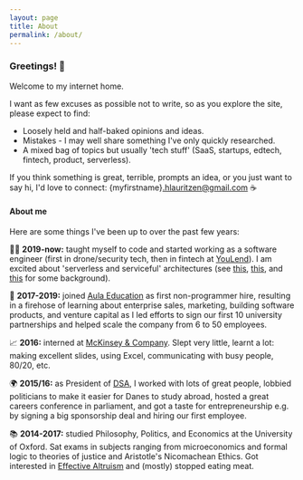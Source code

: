```yaml
---
layout: page
title: About
permalink: /about/
---
```


### Greetings! 👋
Welcome to my internet home.

I want as few excuses as possible not to write, so as you explore the site, please expect to find:
- Loosely held and half-baked opinions and ideas.
- Mistakes - I may well share something I've only quickly researched.
- A mixed bag of topics but usually 'tech stuff' (SaaS, startups, edtech, fintech, product, serverless).

If you think something is great, terrible, prompts an idea, or you just want to say hi, I'd love to connect: {myfirstname}.hlauritzen@gmail.com ☕️

#### About me
Here are some things I've been up to over the past few years:

👨‍💻 **2019-now:** taught myself to code and started working as a software engineer (first in drone/security tech, then in fintech at [YouLend](https://youlend.com/)). I am excited about 'serverless and serviceful' architectures (see [this](https://martinfowler.com/articles/serverless.html), [this](https://www.infoq.com/articles/serverless-sea-change/#.W_lKKexTzFI.twitter), and [this](https://blenderphone.com/) for some background).

🚀 **2017-2019:** joined [Aula Education](https://aula.education) as first non-programmer hire, resulting in a firehose of learning about enterprise sales, marketing, building software products, and venture capital as I led efforts to sign our first 10 university partnerships and helped scale the company from 6 to 50 employees.

📈 **2016:** interned at [McKinsey & Company](https://www.mckinsey.com/). Slept very little, learnt a lot: making excellent slides, using Excel, communicating with busy people, 80/20, etc.

🌍 **2015/16:** as President of [DSA](https://dsabroad.dk/), I worked with lots of great people, lobbied politicians to make it easier for Danes to study abroad, hosted a great careers conference in parliament, and got a taste for entrepreneurship e.g. by signing a big sponsorship deal and hiring our first employee.

📚 **2014-2017:** studied Philosophy, Politics, and Economics at the University of Oxford. Sat exams in subjects ranging from microeconomics and formal logic to theories of justice and Aristotle's Nicomachean Ethics. Got interested in [Effective Altruism](https://www.effectivealtruism.org/) and (mostly) stopped eating meat.